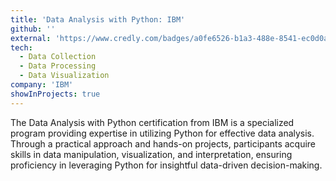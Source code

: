 ```yaml
---
title: 'Data Analysis with Python: IBM'
github: ''
external: 'https://www.credly.com/badges/a0fe6526-b1a3-488e-8541-ec0d0a207538/linked_in_profile'
tech:
  - Data Collection
  - Data Processing
  - Data Visualization
company: 'IBM'
showInProjects: true
---
```


The Data Analysis with Python certification from IBM is a specialized program providing expertise in utilizing Python for effective data analysis. Through a practical approach and hands-on projects, participants acquire skills in data manipulation, visualization, and interpretation, ensuring proficiency in leveraging Python for insightful data-driven decision-making.
